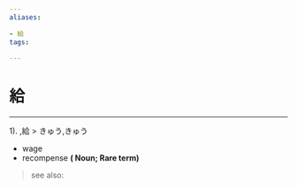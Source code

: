 ```yaml
---
aliases:
    
- 給
tags:
    
---
```


# 給
---
1).
,給 > きゅう,きゅう

- wage
- recompense
**( Noun; Rare term)**
> see also: 
            
